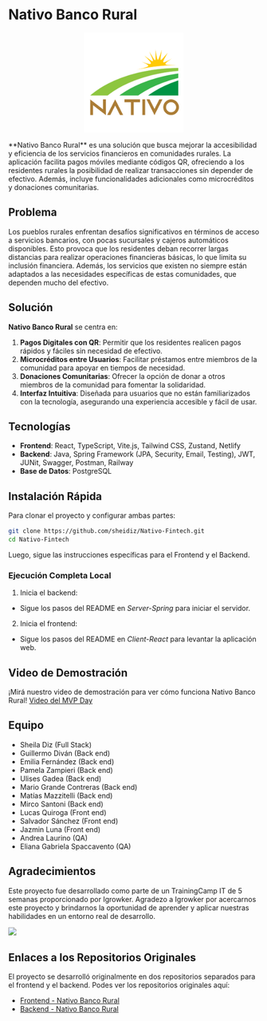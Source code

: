 # Nativo Banco Rural
<p align="center">
  <img src="Client-React/public/nativo-icon.png" width="200"/>
</p>
**Nativo Banco Rural** es una solución que busca mejorar la accesibilidad y eficiencia de los servicios financieros en comunidades rurales. La aplicación facilita pagos móviles mediante códigos QR, ofreciendo a los residentes rurales la posibilidad de realizar transacciones sin depender de efectivo. Además, incluye funcionalidades adicionales como microcréditos y donaciones comunitarias.

## Problema

Los pueblos rurales enfrentan desafíos significativos en términos de acceso a servicios bancarios, con pocas sucursales y cajeros automáticos disponibles. Esto provoca que los residentes deban recorrer largas distancias para realizar operaciones financieras básicas, lo que limita su inclusión financiera. Además, los servicios que existen no siempre están adaptados a las necesidades específicas de estas comunidades, que dependen mucho del efectivo.

## Solución

**Nativo Banco Rural** se centra en:
1. **Pagos Digitales con QR**: Permitir que los residentes realicen pagos rápidos y fáciles sin necesidad de efectivo.
2. **Microcréditos entre Usuarios**: Facilitar préstamos entre miembros de la comunidad para apoyar en tiempos de necesidad.
3. **Donaciones Comunitarias**: Ofrecer la opción de donar a otros miembros de la comunidad para fomentar la solidaridad.
4. **Interfaz Intuitiva**: Diseñada para usuarios que no están familiarizados con la tecnología, asegurando una experiencia accesible y fácil de usar.

## Tecnologías

- **Frontend**: React, TypeScript, Vite.js, Tailwind CSS, Zustand, Netlify
- **Backend**: Java, Spring Framework (JPA, Security, Email, Testing), JWT, JUNit, Swagger, Postman, Railway
- **Base de Datos**: PostgreSQL

## Instalación Rápida
Para clonar el proyecto y configurar ambas partes:

```bash
git clone https://github.com/sheidiz/Nativo-Fintech.git
cd Nativo-Fintech
```
Luego, sigue las instrucciones específicas para el Frontend y el Backend.

### Ejecución Completa Local
1. Inicia el backend:
- Sigue los pasos del README en _Server-Spring_ para iniciar el servidor.
2. Inicia el frontend:
- Sigue los pasos del README en _Client-React_ para levantar la aplicación web.

## Video de Demostración
¡Mirá nuestro video de demostración para ver cómo funciona Nativo Banco Rural! [Video del MVP Day](https://youtu.be/qqw0mvAC-EQ?si=L_KbTycBkwNq_wDY&t=1377)

## Equipo
- Sheila Diz (Full Stack)
- Guillermo Diván (Back end)
- Emilia Fernández (Back end)
- Pamela Zampieri (Back end)
- Ulises Gadea (Back end)
- Mario Grande Contreras (Back end)
- Matías Mazzitelli (Back end)
- Mirco Santoni (Back end)
- Lucas Quiroga (Front end)
- Salvador Sánchez (Front end)
- Jazmin Luna (Front end)
- Andrea Laurino (QA)
- Eliana Gabriela Spaccavento (QA)

## Agradecimientos
Este proyecto fue desarrollado como parte de un TrainingCamp IT de 5 semanas proporcionado por Igrowker. Agradezo a Igrowker por acercarnos este proyecto y brindarnos la oportunidad de aprender y aplicar nuestras habilidades en un entorno real de desarrollo.

<a href="https://igrowker.com/">
  <img src="https://igrowker.com/assets/logow-RSfTXlob.png" width="160"/>
</a>

## Enlaces a los Repositorios Originales
El proyecto se desarrolló originalmente en dos repositorios separados para el frontend y el backend. Podes ver los repositorios originales aquí:
- [Frontend - Nativo Banco Rural](https://github.com/igrowker/i003-nativo-front)
- [Backend - Nativo Banco Rural](https://github.com/igrowker/i003-nativo-back)
